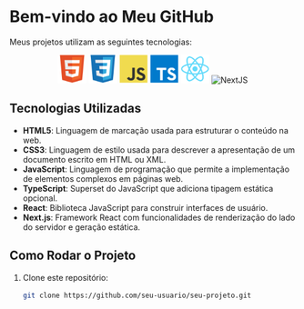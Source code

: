 # Bem-vindo ao Meu GitHub

Meus projetos utilizam as seguintes tecnologias:

<p align="center">
  <img src="https://raw.githubusercontent.com/devicons/devicon/master/icons/html5/html5-original.svg" alt="HTML5" width="50" height="50"/>
  <img src="https://raw.githubusercontent.com/devicons/devicon/master/icons/css3/css3-original.svg" alt="CSS3" width="50" height="50"/>
  <img src="https://raw.githubusercontent.com/devicons/devicon/master/icons/javascript/javascript-original.svg" alt="JavaScript" width="50" height="50"/>
  <img src="https://raw.githubusercontent.com/devicons/devicon/master/icons/typescript/typescript-original.svg" alt="TypeScript" width="50" height="50"/>
  <img src="https://raw.githubusercontent.com/devicons/devicon/master/icons/react/react-original.svg" alt="React" width="50" height="50"/>
  <img src="https://cdn.worldvectorlogo.com/logos/next-js.svg" alt="NextJS" width="50" height="50"/>

  
</p>

## Tecnologias Utilizadas

- **HTML5**: Linguagem de marcação usada para estruturar o conteúdo na web.
- **CSS3**: Linguagem de estilo usada para descrever a apresentação de um documento escrito em HTML ou XML.
- **JavaScript**: Linguagem de programação que permite a implementação de elementos complexos em páginas web.
- **TypeScript**: Superset do JavaScript que adiciona tipagem estática opcional.
- **React**: Biblioteca JavaScript para construir interfaces de usuário.
- **Next.js**: Framework React com funcionalidades de renderização do lado do servidor e geração estática.

## Como Rodar o Projeto

1. Clone este repositório:
   ```sh
   git clone https://github.com/seu-usuario/seu-projeto.git
